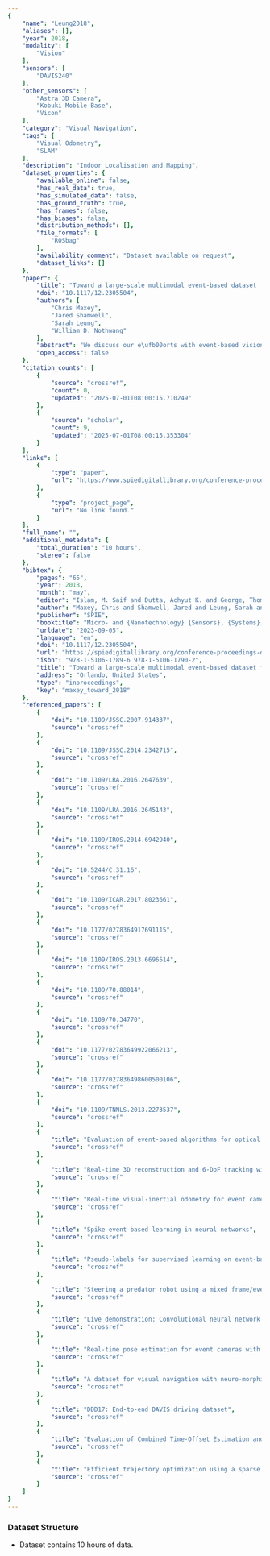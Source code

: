 ```yaml
---
{
    "name": "Leung2018",
    "aliases": [],
    "year": 2018,
    "modality": [
        "Vision"
    ],
    "sensors": [
        "DAVIS240"
    ],
    "other_sensors": [
        "Astra 3D Camera",
        "Kobuki Mobile Base",
        "Vicon"
    ],
    "category": "Visual Navigation",
    "tags": [
        "Visual Odometry",
        "SLAM"
    ],
    "description": "Indoor Localisation and Mapping",
    "dataset_properties": {
        "available_online": false,
        "has_real_data": true,
        "has_simulated_data": false,
        "has_ground_truth": true,
        "has_frames": false,
        "has_biases": false,
        "distribution_methods": [],
        "file_formats": [
            "ROSbag"
        ],
        "availability_comment": "Dataset available on request",
        "dataset_links": []
    },
    "paper": {
        "title": "Toward a large-scale multimodal event-based dataset for neuromorphic deep learning applications",
        "doi": "10.1117/12.2305504",
        "authors": [
            "Chris Maxey",
            "Jared Shamwell",
            "Sarah Leung",
            "William D. Nothwang"
        ],
        "abstract": "We discuss our e\ufb00orts with event-based vision and describe our large-scale, heterogeneous robotic dataset that will add to the growing number of event-based datasets currently publicly available. Our dataset comprises over 10 hours of runtime from a mobile robot equipped with two DAVIS240C cameras and an Astra depth camera randomly wandering in an indoor environment while two other independently moving robots randomly wander in the same scene. Vicon ground truth pose is provided for all three robots. To our knowledge, this is the largest event-based dataset with ground truthed independently moving entities.",
        "open_access": false
    },
    "citation_counts": [
        {
            "source": "crossref",
            "count": 0,
            "updated": "2025-07-01T08:00:15.710249"
        },
        {
            "source": "scholar",
            "count": 9,
            "updated": "2025-07-01T08:00:15.353304"
        }
    ],
    "links": [
        {
            "type": "paper",
            "url": "https://www.spiedigitallibrary.org/conference-proceedings-of-spie/10639/2305504/Toward-a-large-scale-multimodal-event-based-dataset-for-neuromorphic/10.1117/12.2305504.short"
        },
        {
            "type": "project_page",
            "url": "No link found."
        }
    ],
    "full_name": "",
    "additional_metadata": {
        "total_duration": "10 hours",
        "stereo": false
    },
    "bibtex": {
        "pages": "65",
        "year": 2018,
        "month": "may",
        "editor": "Islam, M. Saif and Dutta, Achyut K. and George, Thomas",
        "author": "Maxey, Chris and Shamwell, Jared and Leung, Sarah and Nothwang, William D.",
        "publisher": "SPIE",
        "booktitle": "Micro- and {Nanotechnology} {Sensors}, {Systems}, and {Applications} {X}",
        "urldate": "2023-09-05",
        "language": "en",
        "doi": "10.1117/12.2305504",
        "url": "https://spiedigitallibrary.org/conference-proceedings-of-spie/10639/2305504/Toward-a-large-scale-multimodal-event-based-dataset-for-neuromorphic/10.1117/12.2305504.full",
        "isbn": "978-1-5106-1789-6 978-1-5106-1790-2",
        "title": "Toward a large-scale multimodal event-based dataset for neuromorphic deep learning applications",
        "address": "Orlando, United States",
        "type": "inproceedings",
        "key": "maxey_toward_2018"
    },
    "referenced_papers": [
        {
            "doi": "10.1109/JSSC.2007.914337",
            "source": "crossref"
        },
        {
            "doi": "10.1109/JSSC.2014.2342715",
            "source": "crossref"
        },
        {
            "doi": "10.1109/LRA.2016.2647639",
            "source": "crossref"
        },
        {
            "doi": "10.1109/LRA.2016.2645143",
            "source": "crossref"
        },
        {
            "doi": "10.1109/IROS.2014.6942940",
            "source": "crossref"
        },
        {
            "doi": "10.5244/C.31.16",
            "source": "crossref"
        },
        {
            "doi": "10.1109/ICAR.2017.8023661",
            "source": "crossref"
        },
        {
            "doi": "10.1177/0278364917691115",
            "source": "crossref"
        },
        {
            "doi": "10.1109/IROS.2013.6696514",
            "source": "crossref"
        },
        {
            "doi": "10.1109/70.88014",
            "source": "crossref"
        },
        {
            "doi": "10.1109/70.34770",
            "source": "crossref"
        },
        {
            "doi": "10.1177/02783649922066213",
            "source": "crossref"
        },
        {
            "doi": "10.1177/027836498600500106",
            "source": "crossref"
        },
        {
            "doi": "10.1109/TNNLS.2013.2273537",
            "source": "crossref"
        },
        {
            "title": "Evaluation of event-based algorithms for optical flow with ground-truth from inertial measurement sensor",
            "source": "crossref"
        },
        {
            "title": "Real-time 3D reconstruction and 6-DoF tracking with an event camera",
            "source": "crossref"
        },
        {
            "title": "Real-time visual-inertial odometry for event cameras using keyframe-based nonlinear optimization",
            "source": "crossref"
        },
        {
            "title": "Spike event based learning in neural networks",
            "source": "crossref"
        },
        {
            "title": "Pseudo-labels for supervised learning on event-based data",
            "source": "crossref"
        },
        {
            "title": "Steering a predator robot using a mixed frame/event-driven convolutional neural network",
            "source": "crossref"
        },
        {
            "title": "Live demonstration: Convolutional neural network driven by dynamic vision sensor playing RoShamBo",
            "source": "crossref"
        },
        {
            "title": "Real-time pose estimation for event cameras with stacked spatial LSTM networks",
            "source": "crossref"
        },
        {
            "title": "A dataset for visual navigation with neuro-morphic methods",
            "source": "crossref"
        },
        {
            "title": "DDD17: End-to-end DAVIS driving dataset",
            "source": "crossref"
        },
        {
            "title": "Evaluation of Combined Time-Offset Estimation and Hand-Eye Calibration on Robotic Datasets",
            "source": "crossref"
        },
        {
            "title": "Efficient trajectory optimization using a sparse model",
            "source": "crossref"
        }
    ]
}
---
```


### Dataset Structure

- Dataset contains 10 hours of data.
